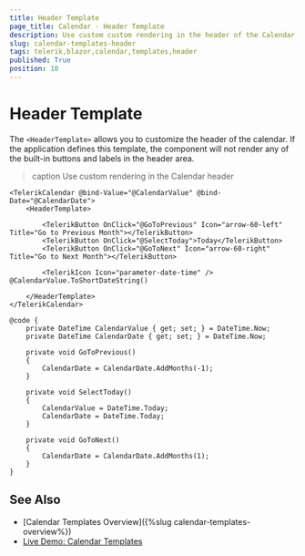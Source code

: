 ```yaml
---
title: Header Template
page_title: Calendar - Header Template
description: Use custom custom rendering in the header of the Calendar for Blazor.
slug: calendar-templates-header
tags: telerik,blazor,calendar,templates,header
published: True
position: 10
---
```


# Header Template

The `<HeaderTemplate>` allows you to customize the header of the calendar. If the application defines this template, the component will not render any of the built-in buttons and labels in the header area.

>caption Use custom rendering in the Calendar header

````CSHTML
<TelerikCalendar @bind-Value="@CalendarValue" @bind-Date="@CalendarDate">
    <HeaderTemplate>

        <TelerikButton OnClick="@GoToPrevious" Icon="arrow-60-left" Title="Go to Previous Month"></TelerikButton>
        <TelerikButton OnClick="@SelectToday">Today</TelerikButton>
        <TelerikButton OnClick="@GoToNext" Icon="arrow-60-right" Title="Go to Next Month"></TelerikButton>

        <TelerikIcon Icon="parameter-date-time" /> @CalendarValue.ToShortDateString()

    </HeaderTemplate>
</TelerikCalendar>

@code {
    private DateTime CalendarValue { get; set; } = DateTime.Now;
    private DateTime CalendarDate { get; set; } = DateTime.Now;

    private void GoToPrevious()
    {
        CalendarDate = CalendarDate.AddMonths(-1);
    }

    private void SelectToday()
    {
        CalendarValue = DateTime.Today;
        CalendarDate = DateTime.Today;
    }

    private void GoToNext()
    {
        CalendarDate = CalendarDate.AddMonths(1);
    }
}
````


## See Also

* [Calendar Templates Overview]({%slug calendar-templates-overview%})
* [Live Demo: Calendar Templates](https://demos.telerik.com/blazor-ui/calendar/templates)
